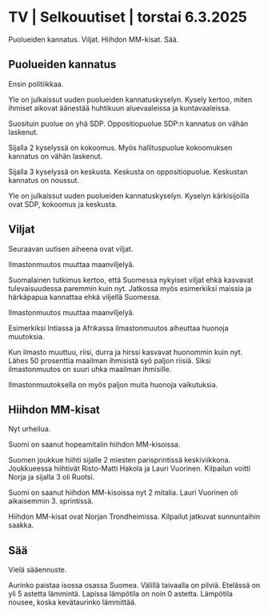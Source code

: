 # TV \| Selkouutiset \| torstai 6.3.2025

Puolueiden kannatus. Viljat. Hiihdon MM-kisat. Sää.

## Puolueiden kannatus

Ensin politiikkaa.

Yle on julkaissut uuden puolueiden kannatuskyselyn. Kysely kertoo, miten ihmiset aikovat äänestää huhtikuun aluevaaleissa ja kuntavaaleissa.

Suosituin puolue on yhä SDP. Oppositiopuolue SDP:n kannatus on vähän laskenut.

Sijalla 2 kyselyssä on kokoomus. Myös hallituspuolue kokoomuksen kannatus on vähän laskenut.

Sijalla 3 kyselyssä on keskusta. Keskusta on oppositiopuolue. Keskustan kannatus on noussut.

Yle on julkaissut uuden puolueiden kannatuskyselyn. Kyselyn kärkisijoilla ovat SDP, kokoomus ja keskusta.

## Viljat

Seuraavan uutisen aiheena ovat viljat.

Ilmastonmuutos muuttaa maanviljelyä.

Suomalainen tutkimus kertoo, että Suomessa nykyiset viljat ehkä kasvavat tulevaisuudessa paremmin kuin nyt. Jatkossa myös esimerkiksi maissia ja härkäpapua kannattaa ehkä viljellä Suomessa.

Ilmastonmuutos muuttaa maanviljelyä.

Esimerkiksi Intiassa ja Afrikassa ilmastonmuutos aiheuttaa huonoja muutoksia.

Kun ilmasto muuttuu, riisi, durra ja hirssi kasvavat huonommin kuin nyt. Lähes 50 prosenttia maailman ihmisistä syö paljon riisiä. Siksi ilmastonmuutos on suuri uhka maailman ihmisille.

Ilmastonmuutoksella on myös paljon muita huonoja vaikutuksia.

## Hiihdon MM-kisat

Nyt urheilua.

Suomi on saanut hopeamitalin hiihdon MM-kisoissa.

Suomen joukkue hiihti sijalle 2 miesten parisprintissä keskiviikkona. Joukkueessa hiihtivät Risto-Matti Hakola ja Lauri Vuorinen. Kilpailun voitti Norja ja sijalla 3 oli Ruotsi.

Suomi on saanut hiihdon MM-kisoissa nyt 2 mitalia. Lauri Vuorinen oli aikaisemmin 3. sprintissä.

Hiihdon MM-kisat ovat Norjan Trondheimissa. Kilpailut jatkuvat sunnuntaihin saakka.

## Sää

Vielä sääennuste.

Aurinko paistaa isossa osassa Suomea. Välillä taivaalla on pilviä. Etelässä on yli 5 astetta lämmintä. Lapissa lämpötila on noin 0 astetta. Lämpötila nousee, koska kevätaurinko lämmittää.


